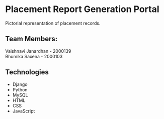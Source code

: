 # Placement Report Generation Portal

Pictorial representation of placement records.

## Team Members:
Vaishnavi Janardhan - 2000139<br>
Bhumika Saxena - 2000103

## Technologies
<ul>
<li>Django
<li>Python
<li>MySQL
<li>HTML
<li>CSS
<li>JavaScript
</ul>